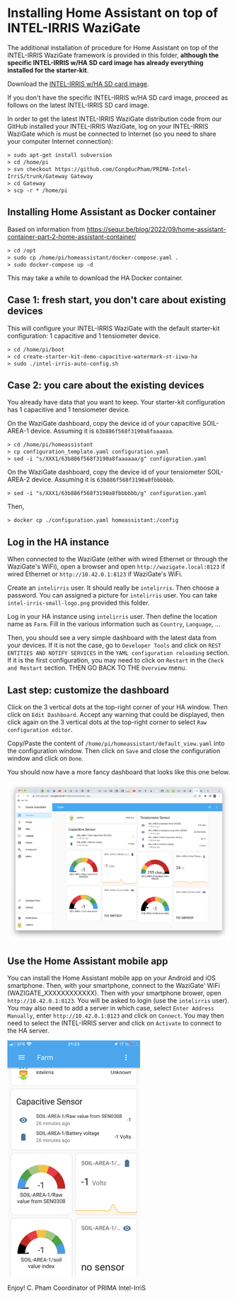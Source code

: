 Installing Home Assistant on top of INTEL-IRRIS WaziGate
=======================================================

The additional installation of procedure for Home Assistant on top of the INTEL-IRRIS WaziGate framework is provided in this folder, **although the specific INTEL-IRRIS w/HA SD card image has already everything installed for the starter-kit**. 

Download the [INTEL-IRRIS w/HA SD card image](https://drive.google.com/uc?export=download&id=1vkiS7wKT--hK8nTkrEd4KzP_GeD0DLu0).

If you don't have the specific INTEL-IRRIS w/HA SD card image, proceed as follows on the latest INTEL-IRRIS SD card image.

In order to get the latest INTEL-IRRIS WaziGate distribution code from our GitHub installed your INTEL-IRRIS WaziGate, log on your INTEL-IRRIS WaziGate which is must be connected to Internet (so you need to share your computer Internet connection):

	> sudo apt-get install subversion
	> cd /home/pi
	> svn checkout https://github.com/CongducPham/PRIMA-Intel-IrriS/trunk/Gateway Gateway
	> cd Gateway
	> scp -r * /home/pi

Installing Home Assistant as Docker container
----

Based on information from https://sequr.be/blog/2022/09/home-assistant-container-part-2-home-assistant-container/

	> cd /opt
	> sudo cp /home/pi/homeassistant/docker-compose.yaml .
	> sudo docker-compose up -d

This may take a while to download the HA Docker container.

Case 1: fresh start, you don't care about existing devices
------

This will configure your INTEL-IRRIS WaziGate with the default starter-kit configuration: 1 capacitive and 1 tensiometer device.

	> cd /home/pi/boot
	> cd create-starter-kit-demo-capacitive-watermark-st-iiwa-ha
	> sudo ./intel-irris-auto-config.sh
	
Case 2: you care about the existing devices
------

You already have data that you want to keep. Your starter-kit configuration has 1 capacitive and 1 tensiometer device.

On the WaziGate dashboard, copy the device id of your capacitive SOIL-AREA-1 device. Assuming it is `63b886f568f3190a8faaaaaa`.

	> cd /home/pi/homeassistant
	> cp configuration_template.yaml configuration.yaml
	> sed -i "s/XXX1/63b886f568f3190a8faaaaaa/g" configuration.yaml
	
On the WaziGate dashboard, copy the device id of your tensiometer SOIL-AREA-2 device. Assuming it is `63b886f568f3190a8fbbbbbb`.	

	> sed -i "s/XXX1/63b886f568f3190a8fbbbbbb/g" configuration.yaml
	
Then,

	> docker cp ./configuration.yaml homeassistant:/config	

Log in the HA instance
----

When connected to the WaziGate (either with wired Ethernet or through the WaziGate's WiFi), open a browser and open `http://wazigate.local:8123` if wired Ethernet or `http://10.42.0.1:8123` if WaziGate's WiFi.

Create an `intelirris` user. It should really be `intelirris`. Then choose a password. You can assigned a picture for `intelirris` user. You can take `intel-irris-small-logo.png` provided this folder.

Log in your HA instance using `intelirris` user.	Then define the location name as `Farm`. Fill in the various information such as `Country`, `Language`, ...

Then, you should see a very simple dashboard with the latest data from your devices. If it is not the case, go to `Developer Tools` and click on `REST ENTITIES AND NOTIFY SERVICES` in the `YAML configuration reloading` section. If it is the first configuration, you may need to click on `Restart` in the `Check and Restart` section. THEN GO BACK TO THE `Overview` menu.

Last step: customize the dashboard
-----

Click on the 3 vertical dots at the top-right corner of your HA window. Then click on `Edit Dashboard`. Accept any warning that could be displayed, then click again on the 3 vertical dots at the top-right corner to select `Raw configuration editor`.

Copy/Paste the content of `/home/pi/homeassistant/default_view.yaml` into the configuration window. Then click on `Save` and close the configuration window and click on `Done`.

You should now have a more fancy dashboard that looks like this one below.

<img src="https://github.com/CongducPham/PRIMA-Intel-IrriS/blob/main/images/ha_default_view.png" width="700">

Use the Home Assistant mobile app
----

You can install the Home Assistant mobile app on your Android and iOS smartphone. Then, with your smartphone, connect to the WaziGate' WiFi (WAZIGATE_XXXXXXXXXXXX). Then with your smartphone brower, open `http://10.42.0.1:8123`. You will be asked to login (use the `intelirris` user). You may also need to add a server in which case, select `Enter Address Manually`, enter `http://10.42.0.1:8123` and click on `Connect`. You may then need to select the INTEL-IRRIS server and click on `Activate` to connect to the HA server.
  
<img src="https://github.com/CongducPham/PRIMA-Intel-IrriS/blob/main/images/ha_mobile_app.png" width="300">

Enjoy!
C. Pham
Coordinator of PRIMA Intel-IrriS

